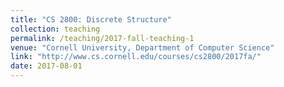 ```yaml
---
title: "CS 2800: Discrete Structure"
collection: teaching
permalink: /teaching/2017-fall-teaching-1
venue: "Cornell University, Department of Computer Science"
link: "http://www.cs.cornell.edu/courses/cs2800/2017fa/"
date: 2017-08-01
---
```

